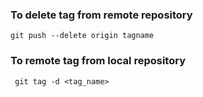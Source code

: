 ### To delete tag from remote repository

```
git push --delete origin tagname
```

### To remote tag from local repository

```
 git tag -d <tag_name>
```